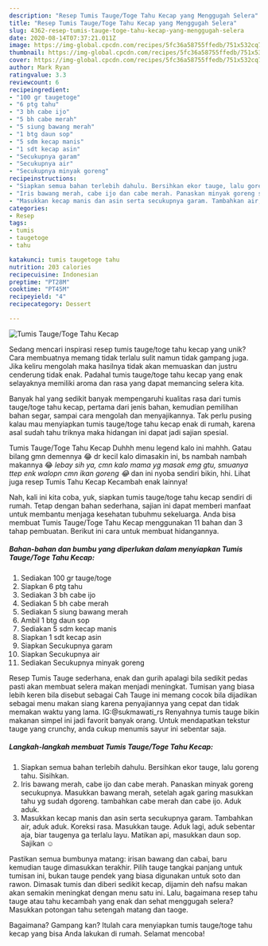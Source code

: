 ```yaml
---
description: "Resep Tumis Tauge/Toge Tahu Kecap yang Menggugah Selera"
title: "Resep Tumis Tauge/Toge Tahu Kecap yang Menggugah Selera"
slug: 4362-resep-tumis-tauge-toge-tahu-kecap-yang-menggugah-selera
date: 2020-08-14T07:37:21.011Z
image: https://img-global.cpcdn.com/recipes/5fc36a58755ffedb/751x532cq70/tumis-taugetoge-tahu-kecap-foto-resep-utama.jpg
thumbnail: https://img-global.cpcdn.com/recipes/5fc36a58755ffedb/751x532cq70/tumis-taugetoge-tahu-kecap-foto-resep-utama.jpg
cover: https://img-global.cpcdn.com/recipes/5fc36a58755ffedb/751x532cq70/tumis-taugetoge-tahu-kecap-foto-resep-utama.jpg
author: Mark Ryan
ratingvalue: 3.3
reviewcount: 6
recipeingredient:
- "100 gr taugetoge"
- "6 ptg tahu"
- "3 bh cabe ijo"
- "5 bh cabe merah"
- "5 siung bawang merah"
- "1 btg daun sop"
- "5 sdm kecap manis"
- "1 sdt kecap asin"
- "Secukupnya garam"
- "Secukupnya air"
- "Secukupnya minyak goreng"
recipeinstructions:
- "Siapkan semua bahan terlebih dahulu. Bersihkan ekor tauge, lalu goreng tahu. Sisihkan."
- "Iris bawang merah, cabe ijo dan cabe merah. Panaskan minyak goreng secukupnya. Masukkan bawang merah, setelah agak garing masukkan tahu yg sudah dgoreng. tambahkan cabe merah dan cabe ijo. Aduk aduk."
- "Masukkan kecap manis dan asin serta secukupnya garam. Tambahkan air, aduk aduk. Koreksi rasa. Masukkan tauge. Aduk lagi, aduk sebentar aja, biar taugenya ga terlalu layu. Matikan api, masukkan daun sop. Sajikan ☺️"
categories:
- Resep
tags:
- tumis
- taugetoge
- tahu

katakunci: tumis taugetoge tahu 
nutrition: 203 calories
recipecuisine: Indonesian
preptime: "PT28M"
cooktime: "PT45M"
recipeyield: "4"
recipecategory: Dessert

---
```



![Tumis Tauge/Toge Tahu Kecap](https://img-global.cpcdn.com/recipes/5fc36a58755ffedb/751x532cq70/tumis-taugetoge-tahu-kecap-foto-resep-utama.jpg)

Sedang mencari inspirasi resep tumis tauge/toge tahu kecap yang unik? Cara membuatnya memang tidak terlalu sulit namun tidak gampang juga. Jika keliru mengolah maka hasilnya tidak akan memuaskan dan justru cenderung tidak enak. Padahal tumis tauge/toge tahu kecap yang enak selayaknya memiliki aroma dan rasa yang dapat memancing selera kita.

Banyak hal yang sedikit banyak mempengaruhi kualitas rasa dari tumis tauge/toge tahu kecap, pertama dari jenis bahan, kemudian pemilihan bahan segar, sampai cara mengolah dan menyajikannya. Tak perlu pusing kalau mau menyiapkan tumis tauge/toge tahu kecap enak di rumah, karena asal sudah tahu triknya maka hidangan ini dapat jadi sajian spesial.

Tumis Tauge/Toge Tahu Kecap Duhhh menu legend kalo ini mahhh. Gatau bilang gmn demennya 😂 dr kecil kalo dimasakin ini, bs nambah nambah makannya 😂 *lebay sih ya, cmn kalo mama yg masak emg gtu, smuanya ttep enk walopn cmn ikan goreng 😂* dan ini nyoba sendiri bikin, hhi. Lihat juga resep Tumis Tahu Kecap Kecambah enak lainnya!


Nah, kali ini kita coba, yuk, siapkan tumis tauge/toge tahu kecap sendiri di rumah. Tetap dengan bahan sederhana, sajian ini dapat memberi manfaat untuk membantu menjaga kesehatan tubuhmu sekeluarga. Anda bisa membuat Tumis Tauge/Toge Tahu Kecap menggunakan 11 bahan dan 3 tahap pembuatan. Berikut ini cara untuk membuat hidangannya.

<!--inarticleads1-->

##### Bahan-bahan dan bumbu yang diperlukan dalam menyiapkan Tumis Tauge/Toge Tahu Kecap:

1. Sediakan 100 gr tauge/toge
1. Siapkan 6 ptg tahu
1. Sediakan 3 bh cabe ijo
1. Sediakan 5 bh cabe merah
1. Sediakan 5 siung bawang merah
1. Ambil 1 btg daun sop
1. Sediakan 5 sdm kecap manis
1. Siapkan 1 sdt kecap asin
1. Siapkan Secukupnya garam
1. Siapkan Secukupnya air
1. Sediakan Secukupnya minyak goreng


Resep Tumis Tauge sederhana, enak dan gurih apalagi bila sedikit pedas pasti akan membuat selera makan menjadi meningkat. Tumisan yang biasa lebih keren bila disebut sebagai Cah Tauge ini memang cocok bila dijadikan sebagai menu makan siang karena penyajiannya yang cepat dan tidak memakan waktu yang lama. IG:@sukmawati_rs Renyahnya tumis tauge bikin makanan simpel ini jadi favorit banyak orang. Untuk mendapatkan tekstur tauge yang crunchy, anda cukup menumis sayur ini sebentar saja. 

<!--inarticleads2-->

##### Langkah-langkah membuat Tumis Tauge/Toge Tahu Kecap:

1. Siapkan semua bahan terlebih dahulu. Bersihkan ekor tauge, lalu goreng tahu. Sisihkan.
1. Iris bawang merah, cabe ijo dan cabe merah. Panaskan minyak goreng secukupnya. Masukkan bawang merah, setelah agak garing masukkan tahu yg sudah dgoreng. tambahkan cabe merah dan cabe ijo. Aduk aduk.
1. Masukkan kecap manis dan asin serta secukupnya garam. Tambahkan air, aduk aduk. Koreksi rasa. Masukkan tauge. Aduk lagi, aduk sebentar aja, biar taugenya ga terlalu layu. Matikan api, masukkan daun sop. Sajikan ☺️


Pastikan semua bumbunya matang: irisan bawang dan cabai, baru kemudian tauge dimasukkan terakhir. Pilih tauge tangkai panjang untuk tumisan ini, bukan tauge pendek yang biasa digunakan untuk soto dan rawon. Dimasak tumis dan diberi sedikit kecap, dijamin deh nafsu makan akan semakin meningkat dengan menu satu ini. Lalu, bagaimana resep tahu tauge atau tahu kecambah yang enak dan sehat menggugah selera? Masukkan potongan tahu setengah matang dan taoge. 

Bagaimana? Gampang kan? Itulah cara menyiapkan tumis tauge/toge tahu kecap yang bisa Anda lakukan di rumah. Selamat mencoba!
